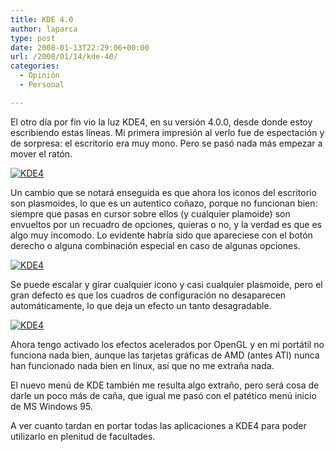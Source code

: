 ```yaml
---
title: KDE 4.0
author: laparca
type: post
date: 2008-01-13T22:29:06+00:00
url: /2008/01/14/kde-40/
categories:
  - Opinión
  - Personal

---
```

El otro día por fin vio la luz KDE4, en su versión 4.0.0, desde donde estoy escribiendo estas líneas. Mi primera impresión al verlo fue de espectación y de sorpresa: el escritorio era muy mono. Pero se pasó nada más empezar a mover el ratón.

[<img decoding="async" src="http://blog.laparca.es/wp-content/uploads/2008/01/kde4_1.thumbnail.png" alt="KDE4" />][1]

Un cambio que se notará enseguida es que ahora los iconos del escritorio son plasmoides, lo que es un autentico coñazo, porque no funcionan bien: siempre que pasas en cursor sobre ellos (y cualquier plamoide) son envueltos por un recuadro de opciones, quieras o no, y la verdad es que es algo muy incomodo. Lo evidente habría sido que apareciese con el botón derecho o alguna combinación especial en caso de algunas opciones.

[<img decoding="async" src="http://blog.laparca.es/wp-content/uploads/2008/01/kde4_2.thumbnail.png" alt="KDE4" />][2]

Se puede escalar y girar cualquier icono y casi cualquier plasmoide, pero el gran defecto es que los cuadros de configuración no desaparecen automáticamente, lo que deja un efecto un tanto desagradable.

[<img decoding="async" src="http://blog.laparca.es/wp-content/uploads/2008/01/kde4_3.thumbnail.png" alt="KDE4" />][3]

Ahora tengo activado los efectos acelerados por OpenGL y en mi portátil no funciona nada bien, aunque las tarjetas gráficas de AMD (antes ATI) nunca han funcionado nada bien en linux, así que no me extraña nada.

El nuevo menú de KDE también me resulta algo extraño, pero será cosa de darle un poco más de caña, que igual me pasó con el patético menú inicio de MS Windows 95.

A ver cuanto tardan en portar todas las aplicaciones a KDE4 para poder utilizarlo en plenitud de facultades.

 [1]: http://blog.laparca.es/wp-content/uploads/2008/01/kde4_1.png "KDE4"
 [2]: http://blog.laparca.es/wp-content/uploads/2008/01/kde4_2.png "KDE4"
 [3]: http://blog.laparca.es/wp-content/uploads/2008/01/kde4_3.png "KDE4"
